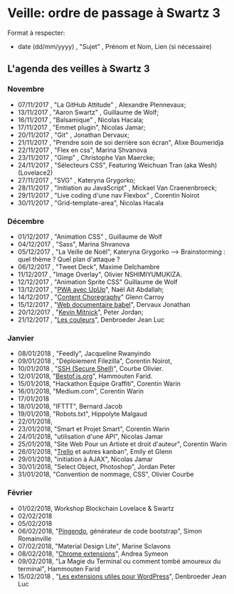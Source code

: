 ﻿# Veille: ordre de passage à Swartz 3

Format à respecter:   
- date (dd/mm/yyyy) , "Sujet" ,  Prénom et Nom, Lien (si nécessaire)

## L'agenda des veilles à Swartz 3

### Novembre
- 07/11/2017 , "La GitHub Attitude" , Alexandre Plennevaux;
- 13/11/2017 , "Aaron Swartz" , Guillaume de Wolf;
- 16/11/2017 , "Balsamique" , Nicolas Hacala;
- 17/11/2017 , "Emmet plugin", Nicolas Jamar;
- 20/11/2017 , "Git" , Jonathan Dervaux;
- 21/11/2017 , "Prendre soin de soi derrière son écran", Alixe Boumeridja
- 22/11/2017 , "Flex en css", Marina Shvanova
- 23/11/2017 , "Gimp" , Christophe Van Maercke;
- 24/11/2017 , "Sélecteurs CSS", Featuring Weichuan Tran (aka Wesh) (Lovelace2)
- 27/11/2017 , "SVG" , Kateryna Grygorko;
- 28/11/2017 , "Initiation au JavaScript" , Mickael Van Craenenbroeck;
- 29/11/2017 , "Live coding d'une nav Flexbox" , Corentin Noirot
- 30/11/2017 , "Grid-template-area", Nicolas Hacala

### Décembre
- 01/12/2017 , "Animation CSS" , Guillaume de Wolf
- 04/12/2017 , "Sass", Marina Shvanova
- 05/12/2017 , "La Veille de Noël", Kateryna Grygorko --> Brainstorming : quel thème ? Quel plan d'attaque ?
- 06/12/2017 , "Tweet Deck", Maxime Delchambre
- 11/12/2017 , "Image Overlay", Olivier NSHIMIYUMUKIZA.
- 12/12/2017 , "Animation Sprite CSS" Guillaume de Wolf
- 13/12/2017 , "[PWA avec UpUp](https://docs.google.com/presentation/d/e/2PACX-1vT0h4AzNjDymWVFWwjDIjzFrGpYY6Xlsy2-5B6cEfpNZKCS-20m_aE9V7dcIPjFSxGlNtearsyUI_sB/pub?start=false&loop=false&delayms=3000#slide=id.g2c236503c0_0_62)", Naël Ait Abdallah;
- 14/12/2017 , "[Content Choregraphy](https://docs.google.com/presentation/d/1SuC4WUeDe3LiICCv8MSmaiXvySmaMXUtfXnpwZMM9ug/edit?usp=sharing)" Glenn Carroy
- 15/12/2017 , "[Web documentaire babel](https://github.com/DervauxJonathan/babel)", Dervaux Jonathan
- 20/12/2017 , "[Kevin Mitnick](https://docs.google.com/presentation/d/1T9dOy_EcCf69BxLawNspDSHAB8Y8ZswLEeA-mkDkVpg/edit#slide=id.g2bc0f9ed64_0_232)", Peter Jordan;
- 21/12/2017 , "[Les couleurs](https://docs.google.com/presentation/d/e/2PACX-1vS_fHGMYaBMAp4WvlgrahzASjQYC1eW_yc8Ctc-xgGTg77bdyMlRfqlf79f5XlHLQOkq8ZRYPukqFUI/pub?start=false&loop=false&delayms=3000)", Denbroeder Jean Luc

### Janvier
- 08/01/2018 , "Feedly", Jacqueline Rwanyindo
- 09/01/2018 , "Déploiement Filezilla", Corentin Noirot,
- 10/01/2018 , "[SSH (Secure Shell)](https://docs.google.com/presentation/d/1q-8Op4PeBkb7-3K0R3cCc63cs8vuSVsiG5_Lz3sFQbI/edit#slide=id.p)", Courbe Olivier.
- 12/01/2018, "[Bestof.js.org](https://bestof.js.org/)", Hammouten Farid. 
- 15/01/2018, "Hackathon Equipe Graffiti", Corentin Warin
- 16/01/2018, "Medium.com", Corentin Warin
- 17/01/2018
- 18/01/2018, "IFTTT", Bernard Jacob	
- 19/01/2018, "Robots.txt", Hippolyte Malgaud
- 22/01/2018, 
- 23/01/2018, "Smart et Projet Smart", Corentin Warin
- 24/01/2018, "utilisation d'une API", Nicolas Jamar
- 25/01/2018, "Site Web Pour un Artiste et droit d'auteur", Corentin Warin
- 26/01/2018, "[Trello](https://trello.com) et autres kanban", Emily et Glenn
- 29/01/2018, "initiation à AJAX", Nicolas Jamar
- 30/01/2018, "Select Object, Photoshop", Jordan Peter
- 31/01/2018, "Convention de nommage, CSS", Olivier Courbe

### Février
- 01/02/2018, Workshop Blockchain Lovelace & Swartz
- 02/02/2018
- 05/02/2018
- 06/02/2018, "[Pingendo](https://pingendo.com/), générateur de code bootstrap", Simon Romainville
- 07/02/2018, "Material Design Lite", Marine Sclavons 
- 08/02/2018, "[Chrome extensions](https://docs.google.com/presentation/d/1ChR7jbBghTX1lN-yvz-3UmgWgiv9glFDYm5kxjzWSgo/edit#slide=id.gc6f59039d_0_29)", Andrea Symeon
- 09/02/2018, "La Magie du Terminal ou comment tombé amoureux du terminal", Hammouten Farid
- 15/02/2018 , "[Les extensions utiles pour WordPress](https://fr.wordpress.org/plugins/)", Denbroeder Jean Luc
 
